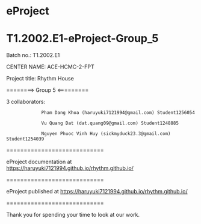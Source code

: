 # eProject
# T1.2002.E1-eProject-Group_5
Batch no.: T1.2002.E1

CENTER NAME: ACE-HCMC-2-FPT

Project title: Rhythm House

========> Group 5 <=========

3 collaborators: 

                 Pham Dang Khoa (haruyuki7121994@gmail.com) Student1256054

                 Vu Quang Dat (dat.quang09@gmail.com) Student1248885
                 
                 Nguyen Phuoc Vinh Huy (sickmyduck23.3@gmail.com) Student1254039
                 

============================

eProject documentation at https://haruyuki7121994.github.io/rhythm.github.io/

============================

eProject published at https://haruyuki7121994.github.io/rhythm.github.io/

============================

Thank you for spending your time to look at our work.
